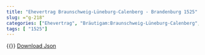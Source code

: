 ```yaml
---
title: "Ehevertrag Braunschweig-Lüneburg-Calenberg - Brandenburg 1525"
slug: ="g-218"
categories: ["Ehevertrag", "Bräutigam:Braunschweig-Lüneburg-Calenberg", "Braut: Brandenburg", "Eheschließung vollzogen?:Ja", "verschiedenkonfessionelle Ehe?:Nein", "Dynastie Bräutigam:Welfen", "Akteur Bräutigam:Welfen", "Akteur Braut:Hohenzollern", "Textbezug?:nein", "Ständisch?:nein", "Ratifikation?:ja", "Sonstiges?:nein", "Bräutigam:Braunschweig-Lüneburg-Calenberg", "Braut: Brandenburg"]
tags: [ "1525"]
---
```

<!--more-->
{{<v50>}}
[Download Json](/vertraege/vertrag-218.json)